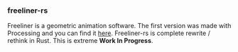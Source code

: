 ### freeliner-rs
Freeliner is a geometric animation software. The first version was made with Processing and you can find it [here](https://github.com/maxdee/alc_freeliner). Freeliner-rs is complete rewrite / rethink in Rust. This is extreme **Work In Progress**.
